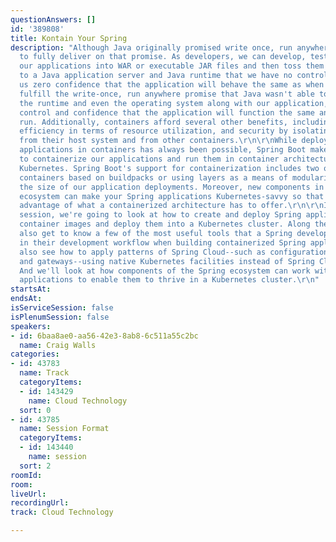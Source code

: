 ```yaml
---
questionAnswers: []
id: '389808'
title: Kontain Your Spring
description: "Although Java originally promised write once, run anywhere, it failed
  to fully deliver on that promise. As developers, we can develop, test, and build
  our applications into WAR or executable JAR files and then toss them over the wall
  to a Java application server and Java runtime that we have no control over, giving
  us zero confidence that the application will behave the same as when we tested it.\r\n\r\nContainers
  fulfill the write-once, run anywhere promise that Java wasn't able to, by packaging
  the runtime and even the operating system along with our application, giving greater
  control and confidence that the application will function the same anywhere it is
  run. Additionally, containers afford several other benefits, including easy scaling,
  efficiency in terms of resource utilization, and security by isolating containers
  from their host system and from other containers.\r\n\r\nWhile deploying Spring
  applications in containers has always been possible, Spring Boot makes it easier
  to containerize our applications and run them in container architectures such as
  Kubernetes. Spring Boot's support for containerization includes two options: Creating
  containers based on buildpacks or using layers as a means of modularizing and reducing
  the size of our application deployments. Moreover, new components in the Spring
  ecosystem can make your Spring applications Kubernetes-savvy so that they can take
  advantage of what a containerized architecture has to offer.\r\n\r\nIn this example-driven
  session, we're going to look at how to create and deploy Spring applications as
  container images and deploy them into a Kubernetes cluster. Along the way, we'll
  also get to know a few of the most useful tools that a Spring developer can employ
  in their development workflow when building containerized Spring applications. We'll
  also see how to apply patterns of Spring Cloud--such as configuration, service discovery,
  and gateways--using native Kubernetes facilities instead of Spring Cloud components.
  And we'll look at how components of the Spring ecosystem can work with your Spring
  applications to enable them to thrive in a Kubernetes cluster.\r\n"
startsAt: 
endsAt: 
isServiceSession: false
isPlenumSession: false
speakers:
- id: 6baa8ae0-aa56-42e3-8ab8-6c511a55c2bc
  name: Craig Walls
categories:
- id: 43783
  name: Track
  categoryItems:
  - id: 143429
    name: Cloud Technology
  sort: 0
- id: 43785
  name: Session Format
  categoryItems:
  - id: 143440
    name: session
  sort: 2
roomId: 
room: 
liveUrl: 
recordingUrl: 
track: Cloud Technology

---
```

